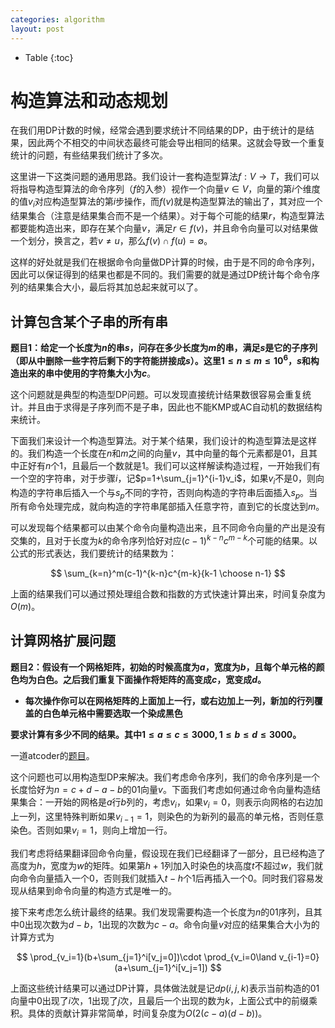```yaml
---
categories: algorithm
layout: post
---
```


- Table
{:toc}

# 构造算法和动态规划

在我们用DP计数的时候，经常会遇到要求统计不同结果的DP，由于统计的是结果，因此两个不相交的中间状态最终可能会导出相同的结果。这就会导致一个重复统计的问题，有些结果我们统计了多次。

这里讲一下这类问题的通用思路。我们设计一套构造型算法$f:V\rightarrow T$，我们可以将指导构造型算法的命令序列（$f$的入参）视作一个向量$v\in V$，向量的第$i$个维度的值$v_i$对应构造型算法的第$i$步操作，而$f(v)$就是构造型算法的输出了，其对应一个结果集合（注意是结果集合而不是一个结果）。对于每个可能的结果$r$，构造型算法都要能构造出来，即存在某个向量$v$，满足$r\in f(v)$，并且命令向量可以对结果做一个划分，换言之，若$v\neq u$，那么$f(v)\cap f(u)=\emptyset$。

这样的好处就是我们在根据命令向量做DP计算的时候，由于是不同的命令序列，因此可以保证得到的结果也都是不同的。我们需要的就是通过DP统计每个命令序列的结果集合大小，最后将其加总起来就可以了。


## 计算包含某个子串的所有串

**题目1：给定一个长度为$n$的串$s$，问存在多少长度为$m$的串，满足$s$是它的子序列（即从中删除一些字符后剩下的字符能拼接成$s$）。这里$1\leq n\leq m\leq 10^6$，$s$和构造出来的串中使用的字符集大小为$c$**。

这个问题就是典型的构造型DP问题。可以发现直接统计结果数很容易会重复统计。并且由于求得是子序列而不是子串，因此也不能KMP或AC自动机的数据结构来统计。

下面我们来设计一个构造型算法。对于某个结果，我们设计的构造型算法是这样的。我们构造一个长度在$n$和$m$之间的向量$v$，其中向量的每个元素都是01，且其中正好有$n$个1，且最后一个数就是$1$。我们可以这样解读构造过程，一开始我们有一个空的字符串，对于步骤$i$，记$p=1+\sum_{j=1}^{i-1}v_i$，如果$v_i$不是0，则向构造的字符串后插入一个与$s_p$不同的字符，否则向构造的字符串后面插入$s_p$。当所有命令处理完成，就向构造的字符串尾部插入任意字符，直到它的长度达到$m$。

可以发现每个结果都可以由某个命令向量构造出来，且不同命令向量的产出是没有交集的，且对于长度为$k$的命令序列恰好对应$(c-1)^{k-n}c^{m-k}$个可能的结果。以公式的形式表达，我们要统计的结果数为：

$$
\sum_{k=n}^m(c-1)^{k-n}c^{m-k}{k-1 \choose n-1}
$$

上面的结果我们可以通过预处理组合数和指数的方式快速计算出来，时间复杂度为$O(m)$。

## 计算网格扩展问题

**题目2：假设有一个网格矩阵，初始的时候高度为$a$，宽度为$b$，且每个单元格的颜色均为白色。之后我们重复下面操作将矩阵的高变成$c$，宽变成$d$。**

- **每次操作你可以在网格矩阵的上面加上一行，或右边加上一列，新加的行列覆盖的白色单元格中需要选取一个染成黑色**

**要求计算有多少不同的结果。其中$1\leq a\leq c\leq 3000,1\leq b\leq d\leq 3000$。**

一道atcoder的[题目](https://atcoder.jp/contests/agc046/tasks/agc046_b)。

这个问题也可以用构造型DP来解决。我们考虑命令序列，我们的命令序列是一个长度恰好为$n=c+d-a-b$的01向量$v$。下面我们考虑如何通过命令向量构造结果集合：一开始的网格是$a$行$b$列的，考虑$v_i$，如果$v_i=0$，则表示向网格的右边加上一列，这里特殊判断如果$v_{i-1}=1$，则染色的为新列的最高的单元格，否则任意染色。否则如果$v_i=1$，则向上增加一行。

我们考虑将结果翻译回命令向量，假设现在我们已经翻译了一部分，且已经构造了高度为$h$，宽度为$w$的矩阵。如果第$h+1$列加入时染色的块高度$t$不超过$w$，我们就向命令向量插入一个$0$，否则我们就插入$t-h$个$1$后再插入一个$0$。同时我们容易发现从结果到命令向量的构造方式是唯一的。

接下来考虑怎么统计最终的结果。我们发现需要构造一个长度为$n$的01序列，且其中$0$出现次数为$d-b$，$1$出现的次数为$c-a$。命令向量$v$对应的结果集合大小为的计算方式为

$$
\prod_{v_i=1}(b+\sum_{j=1}^i[v_j=0])\cdot \prod_{v_i=0\land v_{i-1}=0}(a+\sum_{j=1}^i[v_j=1])
$$

上面这些统计结果可以通过DP计算，具体做法就是记$dp(i,j,k)$表示当前构造的01向量中$0$出现了$i$次，$1$出现了$j$次，且最后一个出现的数为$k$，上面公式中的前缀乘积。具体的贡献计算非常简单，时间复杂度为$O(2(c-a)(d-b))$。


